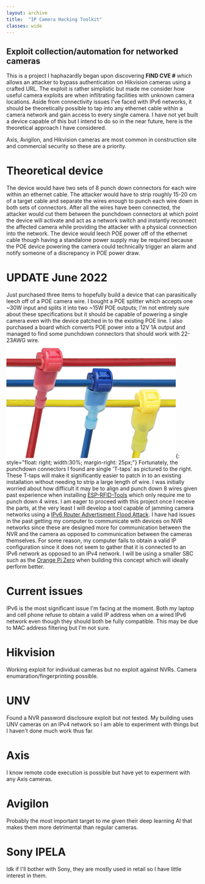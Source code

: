 ```yaml
---
layout: archive
title:  "IP Camera Hacking Toolkit"
classes: wide
---
```


## Exploit collection/automation for networked cameras

This is a project I haphazardly began upon discovering **FIND CVE #** which allows an attacker to bypass authentication on Hikvision cameras using a crafted URL. The exploit is rather simplistic but made me consider how useful camera exploits are when infiltrating facilities with unknown camera locations. Aside from connectivity issues I've faced with IPv6 networks, it should be theoretically possible to tap into any ethernet cable within a camera network and gain access to every single camera. I have not yet built a device capable of this but I intend to do so in the near future, here is the theoretical approach I have considered.

Axis, Avigilon, and Hikvision cameras are most common in construction site and commercial security so these are a priority.

# Theoretical device

The device would have two sets of 8 punch down connectors for each wire within an ethernet cable. The attacker would have to strip roughly 15-20 cm of a target cable and separate the wires enough to punch each wire down in both sets of connectors. After all the wires have been connected, the attacker would cut them between the punchdown connectors at which point the device will activate and act as a network switch and instantly reconnect the affected camera while providing the attacker with a physical connection into the network. The device would leech POE power off of the ethernet cable though having a standalone power supply may be required because the POE device powering the camera could technically trigger an alarm and notify someone of a discrepancy in POE power draw. 

# UPDATE June 2022

Just purchased three items to hopefully build a device that can parasitically leech off of a POE camera wire. I bought a POE splitter which accepts one ~30W input and splits it into two ~15W POE outputs; I'm not entirely sure about these specifications but it should be capable of powering a single camera even with the device patched in to the existing POE line. I also purchased a board which converts POE power into a 12V 1A output and managed to find some punchdown connectors that should work with 22-23AWG wire. 
![T-taps](/assets/img/camera-toolkit/t-taps.PNG){: style="float: right; width:30%; margin-right: 25px;"}
Fortunately, the punchdown connectors I found are single 'T-taps' as pictured to the right. These T-taps will make it significantly easier to patch in to an existing installation without needing to strip a large length of wire. I was initially worried about how difficult it may be to align and punch down 8 wires given past experience when installing [ESP-RFID-Tools](https://github.com/rfidtool/ESP-RFID-Tool) which only require me to punch down 4 wires. I am eager to proceed with this project once I receive the parts, at the very least I will develop a tool capable of jamming camera networks using a [IPv6 Router Advertisment Flood Attack](https://www.researchgate.net/publication/266022049_ICMPv6_Router_Advertisement_Flooding). I have had issues in the past getting my computer to communicate with devices on NVR networks since these are designed more for communication between the NVR and the camera as opposed to communication between the cameras themselves. For some reason, my computer fails to obtain a valid IP configuration since it does not seem to gather that it is connected to an IPv6 network as opposed to an IPv4 network. I will be using a smaller SBC such as the [Orange Pi Zero](https://www.aliexpress.com/item/1005002918902225.html) when building this concept which will ideally perform better.

# Current issues

IPv6 is the most significant issue I'm facing at the moment. Both my laptop and cell phone refuse to obtain a valid IP address when on a wired IPv6 network even though they should both be fully compatible. This may be due to MAC address filtering but I'm not sure.

# Hikvision

Working exploit for individual cameras but no exploit against NVRs. Camera enumaration/fingerprinting possible.

# UNV

Found a NVR password disclosure exploit but not tested. My building uses UNV cameras on an IPv4 network so I am able to experiment with things but I haven't done much work thus far.

# Axis

I know remote code execution is possible but have yet to experment with any Axis cameras.

# Avigilon

Probably the most important target to me given their deep learning AI that makes them more detrimental than regular cameras.

# Sony IPELA

Idk if I'll bother with Sony, they are mostly used in retail so I have little interest in them.